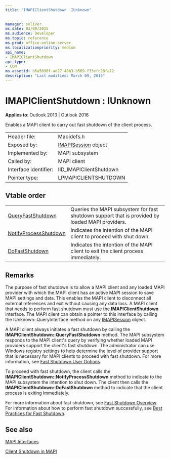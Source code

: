 ```yaml
---
title: "IMAPIClientShutdown  IUnknown"
 
 
manager: soliver
ms.date: 03/09/2015
ms.audience: Developer
ms.topic: reference
ms.prod: office-online-server
ms.localizationpriority: medium
api_name:
- IMAPIClientShutdown
api_type:
- COM
ms.assetid: b6a5096f-ad27-48b3-b569-f33efc20fa72
description: "Last modified: March 09, 2015"
---
```


# IMAPIClientShutdown : IUnknown

  
  
**Applies to**: Outlook 2013 | Outlook 2016 
  
Enables a MAPI client to carry out fast shutdown of the client process. 
  
|||
|:-----|:-----|
|Header file:  <br/> |Mapidefs.h  <br/> |
|Exposed by:  <br/> |[IMAPISession](imapisessioniunknown.md) object  <br/> |
|Implemented by:  <br/> |MAPI subsystem  <br/> |
|Called by:  <br/> |MAPI client  <br/> |
|Interface identifier:  <br/> |IID_IMAPIClientShutdown  <br/> |
|Pointer type:  <br/> |LPMAPICLIENTSHUTDOWN  <br/> |
   
## Vtable order

|||
|:-----|:-----|
|[QueryFastShutdown](imapiclientshutdown-queryfastshutdown.md) <br/> |Queries the MAPI subsystem for fast shutdown support that is provided by loaded MAPI providers. |
|[NotifyProcessShutdown](imapiclientshutdown-notifyprocessshutdown.md) <br/> |Indicates the intention of the MAPI client to proceed with shut down. |
|[DoFastShutdown](imapiclientshutdown-dofastshutdown.md) <br/> |Indicates the intention of the MAPI client to exit the client process immediately. |
   
## Remarks

The purpose of fast shutdown is to allow a MAPI client and any loaded MAPI provider with which the MAPI client has an active MAPI session to save MAPI settings and data. This enables the MAPI client to disconnect all external references and exit without causing any data loss. A MAPI client that needs to perform fast shutdown must use the **IMAPIClientShutdown** interface. The MAPI client can obtain a pointer to this interface by calling the IUnknown::QueryInterface method on any [IMAPISession](imapisessioniunknown.md) object. 
  
A MAPI client always initiates a fast shutdown by calling the **IMAPIClientShutdown::QueryFastShutdown** method. The MAPI subsystem responds to the MAPI client's query by verifying whether loaded MAPI providers support the client's fast shutdown. The administrator can use Windows registry settings to help determine the level of provider support that is necessary for MAPI clients to proceed with fast shutdown. For more information, see [Fast Shutdown User Options](fast-shutdown-user-options.md).
  
To proceed with fast shutdown, the client calls the **IMAPIClientShutdown::NotifyProcessShutdown** method to indicate to the MAPI subsystem the intention to shut down. The client then calls the **IMAPIClientShutdown::DoFastShutdown** method to indicate that the client process is exiting immediately. 
  
For more information about fast shutdown, see [Fast Shutdown Overview](fast-shutdown-overview.md). For information about how to perform fast shutdown successfully, see [Best Practices for Fast Shutdown](best-practices-for-fast-shutdown.md).
  
## See also



[MAPI Interfaces](mapi-interfaces.md)
  
[Client Shutdown in MAPI](client-shutdown-in-mapi.md)

